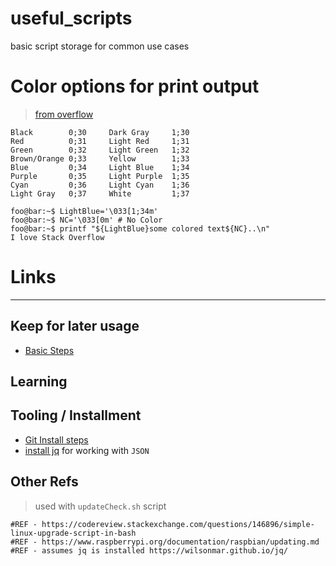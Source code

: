 
# useful_scripts
basic script storage for common use cases

# Color options for print output
> [from overflow](https://stackoverflow.com/questions/5947742/how-to-change-the-output-color-of-echo-in-linux)
```
Black        0;30     Dark Gray     1;30
Red          0;31     Light Red     1;31
Green        0;32     Light Green   1;32
Brown/Orange 0;33     Yellow        1;33
Blue         0;34     Light Blue    1;34
Purple       0;35     Light Purple  1;35
Cyan         0;36     Light Cyan    1;36
Light Gray   0;37     White         1;37
```

```console
foo@bar:~$ LightBlue='\033[1;34m'
foo@bar:~$ NC='\033[0m' # No Color
foo@bar:~$ printf "${LightBlue}some colored text${NC}..\n"
I love Stack Overflow
```

# Links
---
## Keep for later usage
* [Basic Steps](https://pimylifeup.com/mongodb-raspberry-pi/#:~:text=For%20those%20who%20do%20not%20know%2C%20MongoDB%20is,tutorial%20on%20installing%20MongoDB%20on%20your%20Raspberry%20Pi.)

## Learning

## Tooling / Installment
* [Git Install steps](https://projects.raspberrypi.org/en/projects/getting-started-with-git/3)
* [install jq](https://wilsonmar.github.io/jq/) for working with `JSON`

## Other Refs
> used with `updateCheck.sh` script
```shell
#REF - https://codereview.stackexchange.com/questions/146896/simple-linux-upgrade-script-in-bash
#REF - https://www.raspberrypi.org/documentation/raspbian/updating.md
#REF - assumes jq is installed https://wilsonmar.github.io/jq/
```
